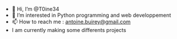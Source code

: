 - 👋 Hi, I’m @T0ine34
- 👀 I’m interested in Python programming and web developpement
- 📫 How to reach me : antoine.buirey@gmail.com
- I am currently making some differents projects

<!---
T0ine34/T0ine34 is a ✨ special ✨ repository because its `README.md` (this file) appears on your GitHub profile.
You can click the Preview link to take a look at your changes.
--->


